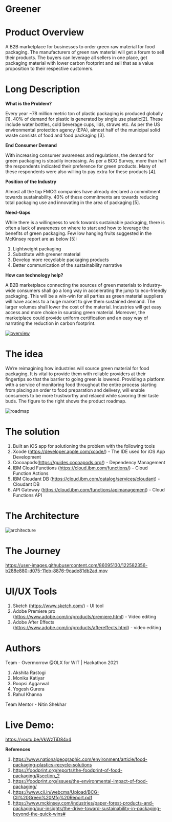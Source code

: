 # Greener

# Product Overview

A B2B marketplace for businesses to order green raw material for food packaging. The manufacturers of green raw material will get a forum to sell their products. The buyers can leverage all sellers in one place, get packaging material with lower carbon footprint and sell that as a value proposition to their respective customers.

# Long Description

**What is the Problem?**

Every year ~78 million metric ton of plastic packaging is produced globally [1]. 40% of demand for plastic is generated by single use plastic[2]. These include water bottles, cold beverage cups, lids, straws etc.
As per the US environmental protection agency (EPA), almost half of the municipal solid waste consists of food and food packaging [3].

**End Consumer Demand**

With increasing consumer awareness and regulations, the demand for green packaging is steadily increasing. As per a BCG Survey, more than half the respondents indicated their preference for green products. Many of these respondents were also willing to pay extra for these products [4].

**Position of the Industry**

Almost all the top FMCG companies have already declared a commitment towards sustainability. 40% of these commitments are towards reducing total packaging use and innovating in the area of packaging [5].

**Need-Gaps**

While there is a willingness to work towards sustainable packaging, there is often a lack of awareness on where to start and how to leverage the benefits of green packaging. 
Few low hanging fruits suggested in the McKinsey report are as below [5]:
  1. Lightweight packaging
  2. Substitute with greener material
  3. Develop more recyclable packaging products
  4. Better communication of the sustainability narrative



**How can technology help?**

A B2B marketplace connecting the sources of green materials to industry-wide consumers shall go a long way in accelerating the jump to eco-friendly packaging.
This will be a win-win for all parties as green material suppliers will have access to a huge market to give them sustained demand. The larger volumes shall lower the cost of the material. Industries will get easy access and more choice in sourcing green material.
Moreover, the marketplace could provide uniform certification and an easy way of narrating the reduction in carbon footprint.

[![overview](https://user-images.githubusercontent.com/86095130/122582807-3347e480-d076-11eb-97a0-06fcb6d7175a.png)](https://youtu.be/VkWzTiD84x4)


# The idea

We’re reimagining how industries will source green material for food packaging. 
It is vital to provide them with reliable providers at their fingertips so that the barrier to going green is lowered. Providing a platform with a service of monitoring food throughout the entire process starting from placing an order to food preparation and delivery, will enable consumers to be more trustworthy and relaxed while savoring their taste buds.
The figure to the right shows the product roadmap.

![roadmap](https://user-images.githubusercontent.com/86095130/122581513-bf590c80-d074-11eb-8eb7-e4f6a57a1e3d.jpg)

# The solution

  1. Built an iOS  app for solutioning the problem with the following tools
  2. Xcode (https://developer.apple.com/xcode/) - The IDE used for iOS App Development
  3. Cocoapods(https://guides.cocoapods.org/) - Dependency Management
  4. IBM Cloud Functions (https://cloud.ibm.com/functions/) - Cloud Function Actions
  5. IBM Cloudant DB (https://cloud.ibm.com/catalog/services/cloudant) - Cloudant DB 
  6. API Gateway (https://cloud.ibm.com/functions/apimanagement) - Cloud Functions API


# The Architecture
![architecture](https://user-images.githubusercontent.com/86095130/122581887-27a7ee00-d075-11eb-931d-67e1fdd28897.png)

# The Journey

https://user-images.githubusercontent.com/86095130/122582356-b288e880-d075-11eb-8876-9cade81db2ad.mov


# UI/UX Tools
  1. Sketch (https://www.sketch.com/) - UI tool 
  2. Adobe Premiere pro (https://www.adobe.com/in/products/premiere.html) - Video editing
  3. Adobe After Effects (https://www.adobe.com/in/products/aftereffects.html) - video editing

# Authors
Team - Overmorrow @OLX for WIT | Hackathon 2021
  1. Akshita Rastogi
  2. Monika Katiyar 
  3. Roopsi Aggarwal
  4. Yogesh Gurera
  5. Rahul Khanna
  
Team Mentor - Nitin Shekhar 


# Live Demo:
https://youtu.be/VkWzTiD84x4


**References**
  1. https://www.nationalgeographic.com/environment/article/food-packaging-plastics-recycle-solutions 
  2. https://foodprint.org/reports/the-foodprint-of-food-packaging/#section_2
  3. https://foodprint.org/issues/the-environmental-impact-of-food-packaging/
  4. https://www.cii.in/webcms/Upload/BCG-CII%20Green%20Mfg%20Report.pdf
  5. https://www.mckinsey.com/industries/paper-forest-products-and-packaging/our-insights/the-drive-toward-sustainability-in-packaging-beyond-the-quick-wins# 





